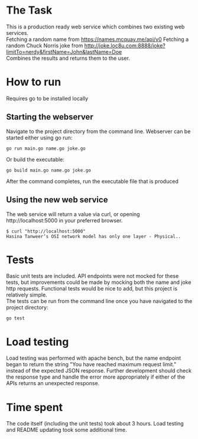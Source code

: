 # The Task
This is a production ready web service which combines two existing web services.  
Fetching a random name from https://names.mcquay.me/api/v0
Fetching a random Chuck Norris joke from http://joke.loc8u.com:8888/joke?limitTo=nerdy&firstName=John&lastName=Doe  
Combines the results and returns them to the user.

# How to run
Requires go to be installed locally
## Starting the webserver
Navigate to the project directory from the command line. 
Webserver can be started either using go run:
```
go run main.go name.go joke.go
```
Or build the executable:
```
go build main.go name.go joke.go
```
After the command completes, run the executable file that is produced

## Using the new web service
The web service will return a value via curl, or opening http://localhost:5000 in your preferred browser.
```
$ curl "http://localhost:5000"
Hasina Tanweer’s OSI network model has only one layer - Physical..
```

# Tests
Basic unit tests are included. API endpoints were not mocked for these tests, but improvements could be made by mocking both the name and joke http requests. Functional tests would be nice to add, but this project is relatively simple.  
The tests can be run from the command line once you have navigated to the project directory:
```
go test
```

# Load testing
Load testing was performed with apache bench, but the name endpoint began to return the string "You have reached maximum request limit." instead of the expected JSON response. Further development should check the response type and handle the error more appropriately if either of the APIs returns an unexpected response.

# Time spent
The code itself (including the unit tests) took about 3 hours. Load testing and README updating took some additional time.

